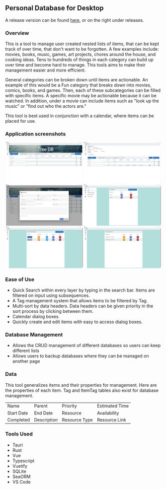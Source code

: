 ## Personal Database for Desktop
A release version can be found [here](https://github.com/kcharris/PersonalDatabaseDesktop/releases/tag/1.0.0), or on the right under releases.  

### Overview
This is a tool to manage user created nested lists of items, that can be kept track of over time, that don't want to be forgotten. A few examples include: movies, books, music, games, art projects, chores around the house, and cooking ideas. Tens to hundreds of things in each category can build up over time and become hard to manage. This tools aims to make their management easier and more efficient.  

General categories can be broken down until items are actionable. An example of this would be a Fun category that breaks down into movies, comics, books, and games. Then, each of these subcategories can be filled with specific items. A specific movie may be actionable because it can be watched. In addition, under a movie can include items such as "look up the music" or "find out who the actors are."  

This tool is best used in conjunction with a calendar, where items can be placed for use.  

### Application screenshots
<p float="left" align="center">
  <img src="AppImages/MainPageView.jpg" name="MainPage" width="49%">
  <img src="AppImages/FunView.jpg" name="FunPage" width="49%">
  <img src="AppImages/EditView.jpg" name="EditPage" width="49%">
  <img src="AppImages/TagPageView.jpg" name="TagPage" width="49%">
  <img src="AppImages/DBPageView.jpg" name="DBPage" width="49%">
  <img src="AppImages/BackupPageView.jpg" name="BackupPage" width="49%">
</p>

### Ease of Use
* Quick Search within every layer by typing in the search bar. Items are filtered on input using subsequences.
* A Tag management system that allows items to be filtered by Tag.
* Multi-sort by data headers. Data headers can be given priority in the sort process by clicking between them.
* Calendar dialog boxes.
* Quickly create and edit items with easy to access dialog boxes.

### Database Management
* Allows the CRUD management of different databases so users can keep different lists
* Allows users to backup databases where they can be managed on another page

### Data
This tool generalizes items and their properties for management. Here are the properties of each item. Tag and ItemTag tables also exist for database management.

| | | | |
| --- | --- | --- | --- |
| Name | Parent | Priority | Estimated Time |
| Start Date | End Date | Resource | Availability |
| Completed | Description | Resource Type | Resource Link |

### Tools Used
* Tauri
* Rust
* Vue
* Typescript
* Vuetify
* SQLite
* SeaORM
* VS Code
